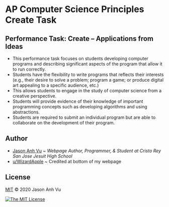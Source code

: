 # AP Computer Science Principles Create Task

## Performance Task: Create – Applications from Ideas
- This performance task focuses on students developing computer programs and describing significant aspects of the program that allow it to run correctly.
- Students have the flexibility to write programs that reflects their interests (e.g., their desire to solve a problem; program a game; or produce digital art appealing to a specific audience, etc.) 
- This allows students to engage in the study of computer science from a creative perspective. 
- Students will provide evidence of their knowledge of important programming concepts such as developing algorithms and using abstractions. 
- Students are required to submit an individual program but are able to collaborate on the development of their program. 

## Author
- [Jason Anh Vu](https://javu404.github.io/) ~ *Webpage Author, Programmer, & Student at Cristo Rey San Jose Jesuit High School*
- [u/WizardApple](https://reddit.com/user/WizardApple) ~ Credited at bottom of my webpage

## License
[MIT](https://opensource.org/licenses/MIT) © 2020 Jason Anh Vu

[![The MIT License](https://img.shields.io/badge/License-MIT-yellow.svg)](https://opensource.org/licenses/MIT)
